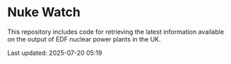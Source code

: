 # Nuke Watch

This repository includes code for retrieving the latest information available on the output of EDF nuclear power plants in the UK.

Last updated: 2025-07-20 05:19